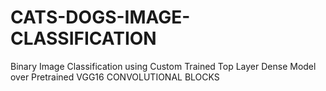 # CATS-DOGS-IMAGE-CLASSIFICATION
Binary Image Classification using Custom Trained Top Layer Dense Model over Pretrained VGG16 CONVOLUTIONAL BLOCKS
